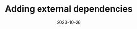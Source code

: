 ---
draft: false
title: "Adding external dependencies"
date: 2023-10-26
publishdate: 2023-10-26
lastmod: 2023-10-26
weight: 20 #rem
---